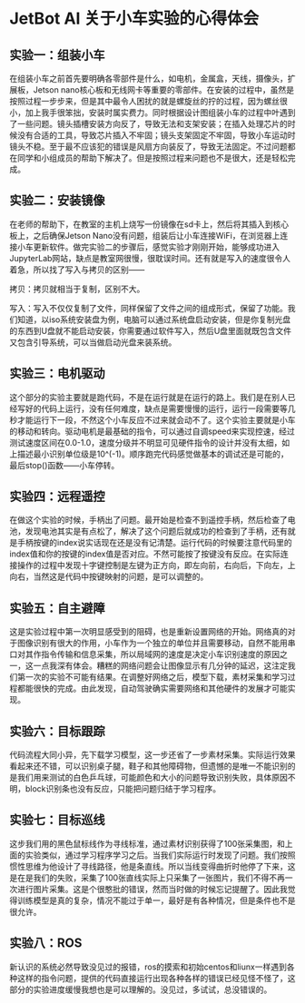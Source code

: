 # JetBot AI 关于小车实验的心得体会

## 实验一：组装小车

在组装小车之前首先要明确各零部件是什么，如电机，金属盒，天线，摄像头，扩展板，Jetson nano核心板和无线网卡等重要的零部件。在安装的过程中，虽然是按照过程一步步来，但是其中最令人困扰的就是螺旋丝的拧的过程，因为螺丝很小，加上我手很笨拙，安装时属实费力。同时根据设计图组装小车的过程中叶遇到了一些问题。镜头插槽安装方向反了，导致无法和支架安装；在插入处理芯片的时候没有合适的工具，导致芯片插入不牢固；镜头支架固定不牢固，导致小车运动时镜头不稳。至于最不应该犯的错误是风扇方向装反了，导致无法固定。不过问题都在同学和小组成员的帮助下解决了。但是按照过程来问题也不是很大，还是轻松完成。

## 实验二：安装镜像

在老师的帮助下，在教室的主机上烧写一份镜像在sd卡上，然后将其插入到核心板上，之后确保Jetson Nano没有问题，组装后让小车连接WiFi，在浏览器上连接小车更新软件。做完实验二的步骤后，感觉实验才刚刚开始，能够成功进入JupyterLab网站，缺点是教室网很慢，很耽误时间。还有就是写入的速度很令人着急，所以找了写入与拷贝的区别——

拷贝：拷贝就相当于复制，区别不大。

写入：写入不仅仅复制了文件，同样保留了文件之间的组成形式，保留了功能。我们知道，以iso系统安装盘为例，电脑可以通过系统盘启动安装，但是你复制光盘的东西到U盘就不能启动安装，你需要通过软件写入，然后U盘里面就既包含文件又包含引导系统，可以当做启动光盘来装系统。

## 实验三：电机驱动

这个部分的实验主要就是跑代码，不是在运行就是在运行的路上。我们是在别人已经写好的代码上运行，没有任何难度，缺点是需要慢慢的运行，运行一段需要等几秒才能运行下一段，不然这个小车反应不过来就会动不了。这个实验主要就是小车的移动和转向。驱动电机是最基础的指令，可以通过自调speed来实现控速，经过测试速度区间在0.0-1.0，速度分级并不明显可见硬件指令的设计并没有太细，如上描述最小识别单位级是10^(-1)。顺序跑完代码感觉做基本的调试还是可能的，最后stop()函数——小车停转。

## 实验四：远程遥控

在做这个实验的时候，手柄出了问题。最开始是检查不到遥控手柄，然后检查了电池，发现电池其实是有点松了，解决了这个问题后就成功的检查到了手柄，还有就是手柄按键的index说实话现在还是没有记清楚。运行代码的时候要注意代码里的index值和你的按键的index值是否对应。不然可能按了按键没有反应。在实际连接操作的过程中发现十字键控制是左键为正方向，即左向前，右向后，下向左，上向右，当然这是代码中按键映射的问题，是可以调整的。

## 实验五：自主避障

这是实验过程中第一次明显感受到的阻碍，也是重新设置网络的开始。网络真的对于图像识别有很大的作用，小车作为一个独立的单位并且需要移动，自然不能用串口对其作指令传输和信息采集，所以局域网的速度是决定小车识别速度的原因之一，这一点我深有体会。糟糕的网络问题会让图像显示有几分钟的延迟，这注定我们第一次的实验不可能有结果。在调整好网络之后，模型下载，素材采集和学习过程都能很快的完成。由此发现，自动驾驶确实需要网络和其他硬件的发展才可能实现。

## 实验六：目标跟踪

代码流程大同小异，先下载学习模型，这一步还省了一步素材采集。实际运行效果看起来还不错，可以识别桌子腿，鞋子和其他障碍物，但遗憾的是唯一不能识别的是我们用来测试的白色乒乓球，可能颜色和大小的问题导致识别失败，具体原因不明，block识别条也没有反应，只能把问题归结于学习程序。


## 实验七：目标巡线

这步我们用的黑色鼠标线作为寻线标准，通过素材识别获得了100张采集图，和上面的实验类似，通过学习程序学习之后。当我们实际运行时发现了问题。我们按照惯性思维为他设计了寻线路径，他是条直线。所以当线变得曲折时他停了下来，这是在是我们的失败，采集了100张直线实际上只采集了一张图片，我们不得不再一次进行图片采集。这是个很憨批的错误，然而当时做的时候忘记提醒了。因此我觉得训练模型是真的复杂，情况不能过于单一，最好是有各种情况，但是条件也不是很允许。

## 实验八：ROS
新认识的系统必然导致没见过的报错，ros的摸索和初始centos和liunx一样遇到各种这样的指令问题，提供的代码直接运行出现各种各样的错误已经见怪不怪了，这部分的实验进度缓慢我想也是可以理解的。没见过，多试试，总没错误的。